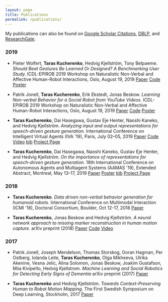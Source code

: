```yaml
---
layout: page
title: Publications
permalink: /publications/
---
```


My publications can also be found on [Google Scholar Citations](https://scholar.google.com/citations?user=aI_16pYAAAAJ&hl=en), [DBLP](https://dblp.uni-trier.de/pers/hd/k/Kucherenko:Taras), and [ResearchGate](https://www.researchgate.net/profile/Taras_Kucherenko). 

### 2019
* Pieter Wolfert, **Taras Kucherenko**, Hedvig Kjellström, Tony Belpaeme. *Should Beat Gestures Be Learned Or Designed? A Benchmarking User Study.* ICDL-EPIROB 2019 Workshop on Naturalistic Non-Verbal and Affective Human-Robot Interactions, Oslo, August 19, 2019 [Paper](https://pieterwolfert.com/files/epirob_camera_final.pdf) [Code](https://github.com/Svito-zar/Speech_driven_gesture_generation) [Poster](../posters/should_gesture_be_learned_poster.pdf)

* Patrik Jonell, **Taras Kucherenko**, Erik Ekstedt, Jonas Beskow. *Learning Non-verbal Behavior for a Social Robot from YouTube Videos.* ICDL-EPIROB 2019 Workshop on Naturalistic Non-Verbal and Affective Human-Robot Interactions, Oslo, August 19, 2019 [Paper](../papers/learning_non-verbal_behavio(ICDL-EPIROB2019).pdf) [Code](https://github.com/jonepatr/glow-non-verbal-robot-behavior) [Poster](../posters/Jonel_2019_final_ICDL_poster.pdf)

* **Taras  Kucherenko**,  Dai  Hasegawa, Gustav  Eje  Henter, Naoshi  Kaneko, and Hedvig Kjellström.
*Analyzing input and output representations for speech-driven gesture generation.*
International Conference on Intelligent Virtual Agents (IVA '19), Paris, July 02–05, 2019
[Paper](https://www.researchgate.net/publication/331645229_Analyzing_Input_and_Output_Representations_for_Speech-Driven_Gesture_Generation) [Code](https://github.com/GestureGeneration/Speech_driven_gesture_generation_with_autoencoder) [Video](https://youtu.be/Iv7UBe92zrw) [bib](https://people.kth.se/~ghe/pubs/bib/kucherenko2019analyzing.bib) [Project Page](../_posts/2020-01-14-Audio2Gestures.md)

* **Taras  Kucherenko**,  Dai  Hasegawa,  Naoshi  Kaneko,  Gustav  Eje  Henter, and Hedvig Kjellström. 
*On the importance of representations for speech-driven gesture generation.*
18th International Conference on Autonomous Agents and Multiagent Systems (AAMAS '19), Extended Abstract,
Montreal, May 13–17, 2019 [Paper](http://www.ifaamas.org/Proceedings/aamas2019/pdfs/p2072.pdf) [Poster](https://www.researchgate.net/publication/333148799_On_the_Importance_of_Representations_for_Speech-Driven_Gesture_Generation) [bib](https://people.kth.se/~ghe/pubs/bib/kucherenko2019importance.bib) [Project Page](../_posts/2020-01-14-Audio2Gestures.md)



### 2018

* **Taras  Kucherenko**. 
*Data driven non-verbal behavior generation for humanoid robots.*
International Conference on Multimodal Interaction (ICMI '18), Doctoral Consortium,
Boulder, Oct 12-17, 2018 [Paper](https://dl.acm.org/citation.cfm?doid=3242969.3264970)

* **Taras  Kucherenko**, Jonas Beskow and Hedvig Kjellström. 
*A neural network approach to missing marker reconstruction in human motion capture.*
arXiv preprint (2018) [Paper](https://www.researchgate.net/publication/323626902_A_Neural_Network_Approach_to_Missing_Marker_Reconstruction_in_Human_Motion_Capture) [Code](https://github.com/Svito-zar/NN-for-Missing-Marker-Reconstruction) [Video](https://youtu.be/mi75gzEhbHI) 


### 2017

* Patrik Jonell, Joseph Mendelson, Thomas Storskog, Goran Hagman, Per Ostberg, Iolanda Leite, **Taras Kucherenko**, Olga Mikheeva, Ulrika Akenine, Vesna Jelic, Alina Solomon, Jonas Beskow, Joakim Gustafson, Miia Kivipelto, Hedvig Kjellstrom. *Machine Learning and Social Robotics for Detecting Early Signs of Dementia*
arXiv preprint (2017) [Paper](https://arxiv.org/abs/1709.01613)

* **Taras  Kucherenko** and Hedvig Kjellström. *Towards Context-Preserving Human to Robot Motion Mapping.* The First Swedish Symposium on Deep Learning, Stockholm, 2017 [Paper](https://www.csc.kth.se/~hedvig/publications/ssdl_17.pdf)


